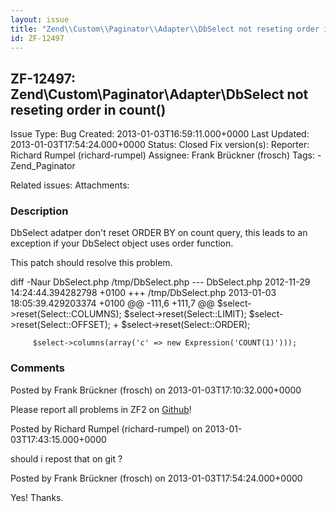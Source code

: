 ```yaml
---
layout: issue
title: "Zend\\Custom\\Paginator\\Adapter\\DbSelect not reseting order in count()"
id: ZF-12497
---
```


ZF-12497: Zend\\Custom\\Paginator\\Adapter\\DbSelect not reseting order in count()
----------------------------------------------------------------------------------

 Issue Type: Bug Created: 2013-01-03T16:59:11.000+0000 Last Updated: 2013-01-03T17:54:24.000+0000 Status: Closed Fix version(s):
 Reporter:  Richard Rumpel (richard-rumpel)  Assignee:  Frank Brückner (frosch)  Tags: - Zend\_Paginator

 Related issues:
 Attachments:
### Description

DbSelect adatper don't reset ORDER BY on count query, this leads to an exception if your DbSelect object uses order function.

This patch should resolve this problem.

diff -Naur DbSelect.php /tmp/DbSelect.php --- DbSelect.php 2012-11-29 14:24:44.394282798 +0100 +++ /tmp/DbSelect.php 2013-01-03 18:05:39.429203374 +0100 @@ -111,6 +111,7 @@ $select->reset(Select::COLUMNS); $select->reset(Select::LIMIT); $select->reset(Select::OFFSET); + $select->reset(Select::ORDER);


         $select->columns(array('c' => new Expression('COUNT(1)')));






### Comments

Posted by Frank Brückner (frosch) on 2013-01-03T17:10:32.000+0000

Please report all problems in ZF2 on [Github](https://github.com/zendframework/zf2/issues)!





Posted by Richard Rumpel (richard-rumpel) on 2013-01-03T17:43:15.000+0000

should i repost that on git ?





Posted by Frank Brückner (frosch) on 2013-01-03T17:54:24.000+0000

Yes! Thanks.
